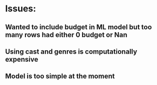 # Issues:
  ## Wanted to include budget in ML model but too many rows had either 0 budget or Nan
  ## Using cast and genres is computationally expensive
  ## Model is too simple at the moment
